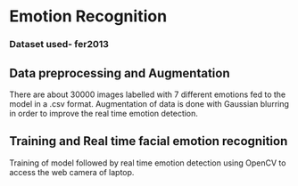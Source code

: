 # Emotion Recognition
### Dataset used- fer2013
## Data preprocessing and Augmentation
There are about 30000 images labelled with 7 different emotions fed to the model in a .csv format. Augmentation of data is done with Gaussian blurring in order to improve the real time emotion detection.
## Training and Real time facial emotion recognition 
Training of model followed by real time emotion detection using OpenCV to access the web camera of laptop.
